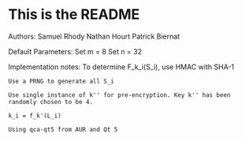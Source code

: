 # This is the README

Authors:
	Samuel Rhody
	Nathan Hourt
	Patrick Biernat
	
Default Parameters:
	Set m = 8
	Set n = 32

Implementation notes:
	To determine F_k_i(S_i), use HMAC with SHA-1

	Use a PRNG to generate all S_i

	Use single instance of k'' for pre-encryption. Key k'' has been randomly chosen to be 4.

	k_i = f_k'(L_i)

	Using qca-qt5 from AUR and Qt 5
